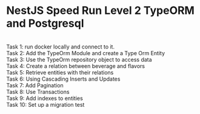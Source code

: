 <h1> NestJS Speed Run Level 2 TypeORM and Postgresql</h1>
<br/>
Task 1: run docker locally and connect to it.
<br/>
Task 2: Add the TypeOrm Module and create a Type Orm Entity
<br/>
Task 3: Use the TypeOrm repository object to access data 
<br/>
Task 4: Create a relation between beverage and flavors
<br/>
Task 5: Retrieve entities with their relations
<br/>
Task 6: Using Cascading Inserts and Updates
<br/>
Task 7: Add Pagination
<br/>
Task 8: Use Transactions
<br/>
Task 9: Add indexes to entities
<br/>
Task 10: Set up a migration
test

